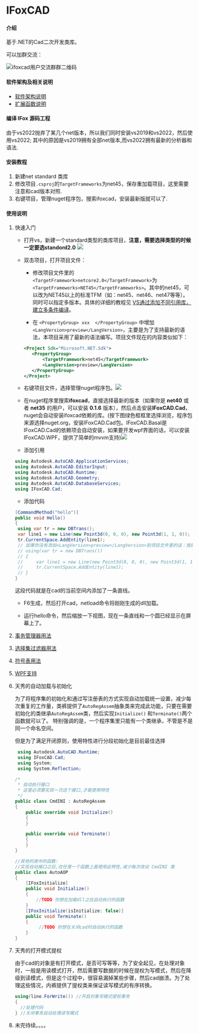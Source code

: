 # IFoxCAD

#### 介绍

基于.NET的Cad二次开发类库。

可以加群交流：

![ifoxcad用户交流群群二维码](./docs/png/ifoxcad用户交流群群二维码.png)

#### 软件架构及相关说明

- [软件架构说明](/docs/关于IFoxCAD的架构说明.md)
- [扩展函数说明](/docs/关于扩展函数的说明.md)

#### 编译 IFox 源码工程

由于vs2022抛弃了某几个net版本，所以我们同时安装vs2019和vs2022，然后使用vs2022;
其中的原因是vs2019拥有全部net版本,而vs2022拥有最新的分析器和语法.

#### 安装教程

1. 新建net standard 类库
2. 修改项目`.csproj`的`TargetFrameworks`为net45，保存重加载项目，这里需要注意和cad版本对照.
3. 右键项目，管理nuget程序包，搜索ifoxcad，安装最新版就可以了.

#### 使用说明

1. 快速入门
   
   - 打开vs，新建一个standard类型的类库项目，**注意，需要选择类型的时候一定要选standord2.0** ![](./docs/png/standard.png)
   
   - 双击项目，打开项目文件：
     
     - 修改项目文件里的`<TargetFramework>netcore2.0</TargetFramework>`为`<TargetFrameworks>NET45</TargetFrameworks>`。其中的net45，可以改为NET45以上的标准TFM（如：net45、net46、net47等等）。同时可以指定多版本。具体的详细的教程见 [VS通过添加不同引用库，建立多条件编译]( https://www.yuque.com/vicwjb/zqpcd0/ufbwyl)。
     
     - 在 `<PropertyGroup> xxx  </PropertyGroup>` 中增加 `<LangVersion>preview</LangVersion>`，主要是为了支持最新的语法，本项目采用了最新的语法编写。项目文件现在的内容类似如下：
     
     ```xml
     <Project Sdk="Microsoft.NET.Sdk">
        <PropertyGroup>
            <TargetFramework>net45</TargetFramework>
            <LangVersion>preview</LangVersion>
        </PropertyGroup>
     </Project>
     ```
   
   - 右键项目文件，选择管理nuget程序包。![](./docs/png/nuget1.png)
   
   - 在nuget程序里搜索**ifoxcad**，直接选择最新的版本（如果你是 **net40** 或者 **net35** 的用户，可以安装 **0.1.6** 版本），然后点击安装**IFoxCAD.Cad**，nuget会自动安装ifoxcad依赖的库。(按下图绿色框框里选择浏览，程序包来源选择nuget.org，安装IFoxCAD.Cad包。IFoxCAD.Basal是IFoxCAD.Cad的依赖项会自动安装，如果要开发wpf界面的话，可以安装IFoxCAD.WPF，提供了简单的mvvm支持)![](./docs/png/nuget.png)
   
   - 添加引用
   
   ```c#
   using Autodesk.AutoCAD.ApplicationServices;
   using Autodesk.AutoCAD.EditorInput;
   using Autodesk.AutoCAD.Runtime;
   using Autodesk.AutoCAD.Geometry;
   using Autodesk.AutoCAD.DatabaseServices;
   using IFoxCAD.Cad;
   ```
   
   - 添加代码
   
   ```c#
   [CommandMethod("hello")]
   public void Hello()
   {
    using var tr = new DBTrans();
    var line1 = new Line(new Point3d(0, 0, 0), new Point3d(1, 1, 0));
    tr.CurrentSpace.AddEntity(line1);
    // 如果你没有添加<LangVersion>preview</LangVersion>到项目文件里的话：按如下旧语法：
    // using(var tr = new DBTrans())
    // {
    //     var line1 = new Line(new Point3d(0, 0, 0), new Point3d(1, 1, 0));
    //     tr.CurrentSpace.AddEntity(line1);
    // }
   }
   ```
   
   这段代码就是在cad的当前空间内添加了一条直线。
   
   - F6生成，然后打开cad，netload命令将刚刚生成的dll加载。
   
   - 运行hello命令，然后缩放一下视图，现在一条直线和一个圆已经显示在屏幕上了。

2. [事务管理器用法](/docs/DBTrans.md)

3. [选择集过滤器用法](/docs/SelectionFilter.md)

4. [符号表用法](/docs/SymbolTable.md)

5. [WPF支持](/docs/WPF.md)

6. 天秀的自动加载与初始化
   
   为了将程序集的初始化和通过写注册表的方式实现自动加载统一设置，减少每次重复的工作量，类裤提供了`AutoRegAssem`抽象类来完成此功能，只要在需要初始化的类继承`AutoRegAssem`类，然后实现`Initialize()` 和`Terminate()`两个函数就可以了。
   特别强调的是，一个程序集里只能有一个类继承，不管是不是同一个命名空间。
   
   但是为了满足开闭原则，使用特性进行分段初始化是目前最佳选择
   
   ```c#
    using Autodesk.AutoCAD.Runtime;
    using IFoxCAD.Cad;
    using System;
    using System.Reflection;
   
   /*
    * 自动执行接口
    * 这里必须要实现一次这个接口,才能使用特性
    */
   public class CmdINI : AutoRegAssem
   {
       public override void Initialize()
       {
       }
   
       public override void Terminate()
       {
       }
   }
   
   //其他的类中的函数:
   //实现自动接口之后,在任意一个函数上面使用此特性,减少每次改动 CmdINI 类
   public class AutoAOP
   {
       [IFoxInitialize]
       public void Initialize()
       { 
           //TODO 你想在加载dll之后自动执行的函数
       }
       [IFoxInitialize(isInitialize: false)]
       public void Terminate()
       {
            //TODO 你想在关闭cad时自动执行的函数
       }
   }
   ```
   
   
   
7. 天秀的打开模式提权

   由于cad的对象是有打开模式，是否可写等等，为了安全起见，在处理对象时，一般是用读模式打开，然后需要写数据的时候在提权为写模式，然后在降级到读模式，但是这个过程中，很容易漏掉某些步骤，然后cad崩溃。为了处理这些情况，内裤提供了提权类来保证读写模式的有序转换。

   ```c#
   using(line.ForWrite()) //开启对象写模式提权事务
   {
     //处理代码
   } //关闭事务自动处理读写模式
   ```

8. 未完待续。。。。

